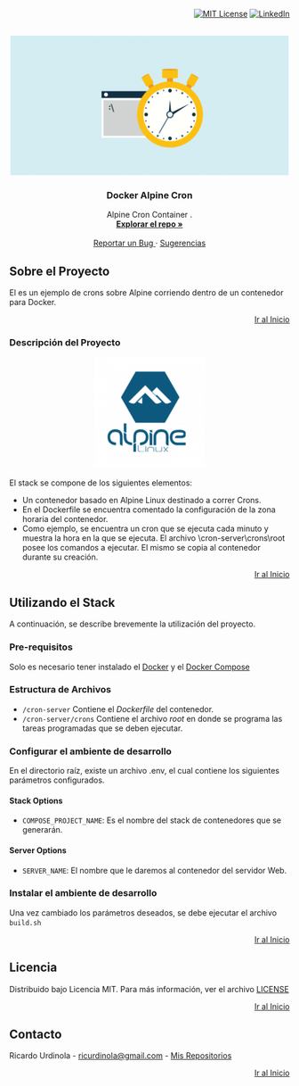 <div id="top"></div>
<div align="right">

[![MIT License][license-shield]][license-url]
[![LinkedIn][linkedin-shield]][linkedin-url]

</div>

<br/>
<div align="center">
  <a href="https://github.com/ricurdinola/docker-alpine-cron">
    <img src="readme/cron.png" alt="Logo" width="500" height="250">
  </a>

<h3 align="center">Docker Alpine Cron</h3>

  <p align="center">
    Alpine Cron Container .
    <br />
    <a href="https://github.com/ricurdinola/docker-alpine-cron"><strong>Explorar el repo »</strong></a>
    <br />
    <br />
    <a href="https://github.com/ricurdinola/docker-alpine-cron/issues">Reportar un Bug </a>
    ·
    <a href="https://github.com/ricurdinola/docker-alpine-cron/issues">Sugerencias </a>
  </p>
</div>

## Sobre el Proyecto
El es un ejemplo de crons sobre Alpine corriendo dentro de un contenedor para Docker.
<p align="right"><a href="#top">Ir al Inicio</a></p>

### Descripción del Proyecto
<div align="center">
    <img src="readme/alpine.png" alt="Logo" width="200" height="200">
</div>

El stack se compone de los siguientes elementos:

* Un contenedor basado en Alpine Linux destinado a correr Crons.
* En el Dockerfile se encuentra comentado la configuración de la zona horaria del contenedor.
* Como ejemplo, se encuentra un cron que se ejecuta cada minuto y muestra la hora en la que se ejecuta. El archivo \cron-server\crons\root posee los comandos a ejecutar. El mismo se copia al contenedor durante su creación.

<p align="right"><a href="#top">Ir al Inicio</a></p>

## Utilizando el Stack
A continuación, se describe brevemente la utilización del proyecto.

### Pre-requisitos
Solo es necesario tener instalado el [Docker](https://www.docker.com/products/docker-desktop) y el [Docker Compose](https://docs.docker.com/compose/install/)

### Estructura de Archivos
* `/cron-server` Contiene el _Dockerfile_ del contenedor.
* `/cron-server/crons` Contiene el archivo _root_ en donde se programa las tareas programadas que se deben ejecutar.

### Configurar el ambiente de desarrollo
En el directorio raíz, existe un archivo .env, el cual contiene los siguientes parámetros configurados.

#### Stack Options
* `COMPOSE_PROJECT_NAME`: Es el nombre del stack de contenedores que se generarán.

#### Server Options
* `SERVER_NAME`: El nombre que le daremos al contenedor del servidor Web.

### Instalar el ambiente de desarrollo
Una vez cambiado los parámetros deseados, se debe ejecutar el archivo `build.sh`

<p align="right"><a href="#top">Ir al Inicio</a></p>

## Licencia
Distribuido bajo Licencia MIT. Para más información, ver el archivo
[LICENSE](https://github.com/ricurdinola/docker-api-gateway/blob/main/LICENSE)

<p align="right"><a href="#top">Ir al Inicio</a></p>

## Contacto
Ricardo Urdinola - ricurdinola@gmail.com - [Mis Repositorios](https://github.com/ricurdinola?tab=repositories)

<p align="right"><a href="#top">Ir al Inicio</a></p>


[license-shield]: https://img.shields.io/github/license/ricurdinola/docker-lamp-stack?style=for-the-badge

[license-url]: https://github.com/ricurdinola/docker-api-gateway/blob/main/LICENSE

[linkedin-shield]: https://img.shields.io/badge/-LinkedIn-black.svg?style=for-the-badge&logo=linkedin&colorB=555

[linkedin-url]: https://www.linkedin.com/in/urdinolaricardo/
